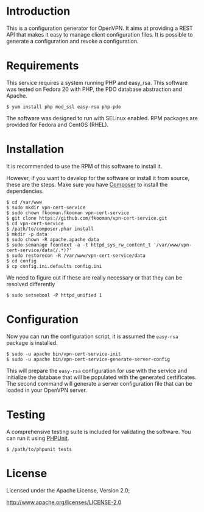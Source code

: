# Introduction
This is a configuration generator for OpenVPN. It aims at providing a REST API
that makes it easy to manage client configuration files. It is possible to 
generate a configuration and revoke a configuration.

# Requirements
This service requires a system running PHP and easy_rsa. This software was 
tested on Fedora 20 with PHP, the PDO database abstraction and Apache.

    $ yum install php mod_ssl easy-rsa php-pdo

The software was designed to run with SELinux enabled. RPM packages are 
provided for Fedora and CentOS (RHEL).

# Installation
It is recommended to use the RPM of this software to install it.

However, if you want to develop for the software or install it from source, 
these are the steps. Make sure you have [Composer](https://getcomposer.org) to 
install the dependencies.

    $ cd /var/www
    $ sudo mkdir vpn-cert-service
    $ sudo chown fkooman.fkooman vpn-cert-service
    $ git clone https://github.com/fkooman/vpn-cert-service.git
    $ cd vpn-cert-service
    $ /path/to/composer.phar install
    $ mkdir -p data
    $ sudo chown -R apache.apache data
    $ sudo semanage fcontext -a -t httpd_sys_rw_content_t '/var/www/vpn-cert-service/data(/.*)?'
    $ sudo restorecon -R /var/www/vpn-cert-service/data
    $ cd config
    $ cp config.ini.defaults config.ini

We need to figure out if these are really necessary or that they can be
resolved differently

    $ sudo setsebool -P httpd_unified 1

# Configuration
Now you can run the configuration script, it is assumed the `easy-rsa` package
is installed.

    $ sudo -u apache bin/vpn-cert-service-init
    $ sudo -u apache bin/vpn-cert-service-generate-server-config

This will prepare the `easy-rsa` configuration for use with the service and 
initialize the database that will be populated with the generated certificates.
The second command will generate a server configuration file that can be 
loaded in your OpenVPN server.

# Testing
A comprehensive testing suite is included for validating the software. You can
run it using [PHPUnit](https://phpunit.de).

    $ /path/to/phpunit tests

# License
Licensed under the Apache License, Version 2.0;

   http://www.apache.org/licenses/LICENSE-2.0
